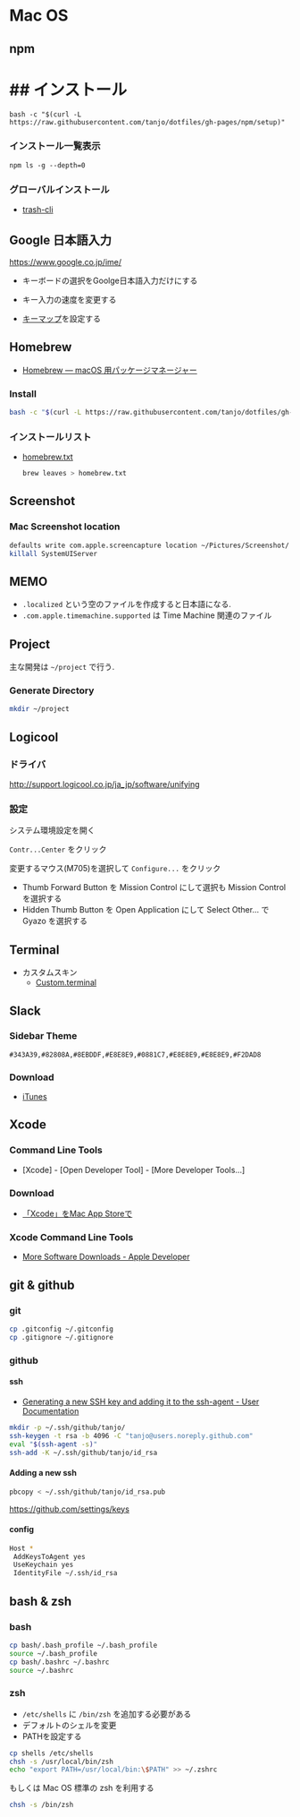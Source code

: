 # Mac OS

## npm

# ## インストール

```
bash -c "$(curl -L https://raw.githubusercontent.com/tanjo/dotfiles/gh-pages/npm/setup)"
```

### インストール一覧表示

```
npm ls -g --depth=0
```

### グローバルインストール

- [trash-cli](https://github.com/andreafrancia/trash-cli)


## Google 日本語入力

<https://www.google.co.jp/ime/>

- キーボードの選択をGoolge日本語入力だけにする
- キー入力の速度を変更する

- [キーマップ](./googleime/keymap.txt)を設定する

## Homebrew

- [Homebrew — macOS 用パッケージマネージャー](http://brew.sh/index_ja.html)

### Install

```sh
bash -c "$(curl -L https://raw.githubusercontent.com/tanjo/dotfiles/gh-pages/homebrew/install)"
```

### インストールリスト
- [homebrew.txt](homebrew.txt)

  ```sh
  brew leaves > homebrew.txt
  ```

## Screenshot

### Mac Screenshot location

```sh
defaults write com.apple.screencapture location ~/Pictures/Screenshot/
killall SystemUIServer
```

## MEMO

- `.localized` という空のファイルを作成すると日本語になる.
- `.com.apple.timemachine.supported` は Time Machine 関連のファイル

## Project

主な開発は `~/project` で行う.

### Generate Directory

```sh
mkdir ~/project
```

## Logicool

### ドライバ

http://support.logicool.co.jp/ja_jp/software/unifying

### 設定

システム環境設定を開く

`Contr...Center` をクリック

変更するマウス(M705)を選択して `Configure...` をクリック

- Thumb Forward Button を Mission Control にして選択も Mission Control を選択する
- Hidden Thumb Button を Open Application にして Select Other... で Gyazo を選択する

## Terminal

- カスタムスキン
  - [Custom.terminal](Custom.terminal)

## Slack

### Sidebar Theme

```
#343A39,#82808A,#8EBDDF,#E8E8E9,#0881C7,#E8E8E9,#E8E8E9,#F2DAD8
```

### Download

- [iTunes](https://itunes.apple.com/jp/app/slack/id803453959?mt=12)

## Xcode

### Command Line Tools

- [Xcode] - [Open Developer Tool] - [More Developer Tools...]

### Download

- [‎「Xcode」をMac App Storeで](https://itunes.apple.com/jp/app/xcode/id497799835?mt=12)

### Xcode Command Line Tools

- [More Software Downloads - Apple Developer](https://developer.apple.com/download/more/?=for%20Xcode)

## git & github

### git

```sh
cp .gitconfig ~/.gitconfig
cp .gitignore ~/.gitignore
```

### github

#### ssh

- [Generating a new SSH key and adding it to the ssh\-agent \- User Documentation](https://help.github.com/articles/generating-a-new-ssh-key-and-adding-it-to-the-ssh-agent/)

```sh
mkdir -p ~/.ssh/github/tanjo/
ssh-keygen -t rsa -b 4096 -C "tanjo@users.noreply.github.com"
eval "$(ssh-agent -s)"
ssh-add -K ~/.ssh/github/tanjo/id_rsa
```

#### Adding a new ssh

```sh
pbcopy < ~/.ssh/github/tanjo/id_rsa.pub
```

https://github.com/settings/keys


#### config

```sh
Host *
 AddKeysToAgent yes
 UseKeychain yes
 IdentityFile ~/.ssh/id_rsa
```

## bash & zsh

### bash

```sh
cp bash/.bash_profile ~/.bash_profile
source ~/.bash_profile
cp bash/.bashrc ~/.bashrc
source ~/.bashrc
```
### zsh

- `/etc/shells` に `/bin/zsh` を追加する必要がある
- デフォルトのシェルを変更
- PATHを設定する

```sh
cp shells /etc/shells
chsh -s /usr/local/bin/zsh
echo "export PATH=/usr/local/bin:\$PATH" >> ~/.zshrc
```

もしくは Mac OS 標準の zsh を利用する

```sh
chsh -s /bin/zsh
```
